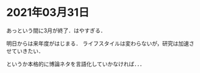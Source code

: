 # 2021年03月31日 



あっという間に3月が終了．はやすぎる．



明日からは来年度がはじまる．
ライフスタイルは変わらないが，研究は加速させていきたい．


というか本格的に博論ネタを言語化していかなければ．．．
